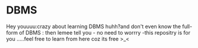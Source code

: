 # DBMS
Hey youuuu:crazy about learning DBMS huhh?and don't even know the full-form of DBMS : then lemee tell you - no need to worrry -this repositry is for you .....feel free to learn from here coz its free >_&lt;

